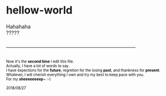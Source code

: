 # hellow-world
<html>
<body>
Hahahaha<br/>
?????<br/>
<br/>
          <hr width=70% size=1 color=black alingn=left  />
<br/>
          <font size="1" color="black">
Now it's the <strong>second time</strong> I edit this file.<br/>
Actually, I have a lot of words to say.<br/>
I have expections for the <strong>future</strong>, regretion for the losing <strong>past</strong>, and thankness for <strong>present</strong>.<br/>
Whatever, I will cherish everything I own and try my best to keep pace with you.<br/>
For my <b>sheeeeeeeep</b>~  :-)<br/>
<br/>
          2018/08/27<br/>
          </font>      
</body>
</html>
